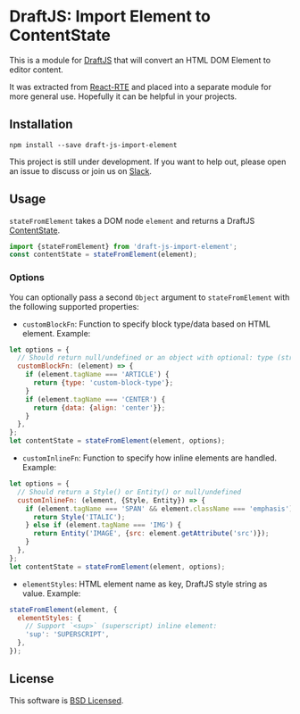 # DraftJS: Import Element to ContentState

This is a module for [DraftJS](https://github.com/facebook/draft-js) that will convert an HTML DOM Element to editor content.

It was extracted from [React-RTE](https://react-rte.org) and placed into a separate module for more general use. Hopefully it can be helpful in your projects.

## Installation

    npm install --save draft-js-import-element

This project is still under development. If you want to help out, please open an issue to discuss or join us on [Slack](https://draftjs.slack.com/).

## Usage

`stateFromElement` takes a DOM node `element` and returns a DraftJS [ContentState](https://facebook.github.io/draft-js/docs/api-reference-content-state.html).

```js
import {stateFromElement} from 'draft-js-import-element';
const contentState = stateFromElement(element);
```

### Options

You can optionally pass a second `Object` argument to `stateFromElement` with the following supported properties:

- `customBlockFn`: Function to specify block type/data based on HTML element. Example:
```js
let options = {
  // Should return null/undefined or an object with optional: type (string); data (plain object)
  customBlockFn: (element) => {
    if (element.tagName === 'ARTICLE') {
      return {type: 'custom-block-type'};
    }
    if (element.tagName === 'CENTER') {
      return {data: {align: 'center'}};
    }
  },
};
let contentState = stateFromElement(element, options);
```

- `customInlineFn`: Function to specify how inline elements are handled. Example:

```js
let options = {
  // Should return a Style() or Entity() or null/undefined
  customInlineFn: (element, {Style, Entity}) => {
    if (element.tagName === 'SPAN' && element.className === 'emphasis') {
      return Style('ITALIC');
    } else if (element.tagName === 'IMG') {
      return Entity('IMAGE', {src: element.getAttribute('src')});
    }
  },
};
let contentState = stateFromElement(element, options);
```

- `elementStyles`: HTML element name as key, DraftJS style string as value. Example:
```js
stateFromElement(element, {
  elementStyles: {
    // Support `<sup>` (superscript) inline element:
    'sup': 'SUPERSCRIPT',
  },
});
```

## License

This software is [BSD Licensed](/LICENSE).
